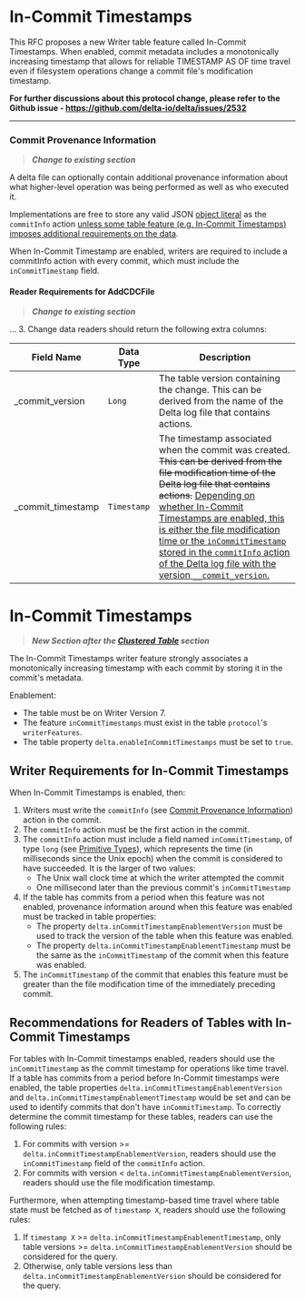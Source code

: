 # In-Commit Timestamps

This RFC proposes a new Writer table feature called In-Commit Timestamps. When enabled, commit metadata includes a monotonically increasing timestamp that allows for reliable TIMESTAMP AS OF time travel even if filesystem operations change a commit file's modification timestamp.

**For further discussions about this protocol change, please refer to the Github issue - https://github.com/delta-io/delta/issues/2532**

--------


### Commit Provenance Information
> ***Change to existing section***

A delta file can optionally contain additional provenance information about what higher-level operation was being performed as well as who executed it.

Implementations are free to store any valid JSON [object literal](https://www.w3schools.com/js/js_json_objects.asp) as the `commitInfo` action <ins>unless some table feature (e.g. [In-Commit Timestamps](#in-commit-timestamps)) imposes additional requirements on the data</ins>.

When In-Commit Timestamp are enabled, writers are required to include a commitInfo action with every commit, which must include the `inCommitTimestamp` field.

#### Reader Requirements for AddCDCFile
> ***Change to existing section***

...
3. Change data readers should return the following extra columns:

Field Name | Data Type | Description
-|-|-
_commit_version|`Long`| The table version containing the change. This can be derived from the name of the Delta log file that contains actions.
_commit_timestamp|`Timestamp`| The timestamp associated when the commit was created. ~~This can be derived from the file modification time of the Delta log file that contains actions.~~ <ins> Depending on whether [In-Commit Timestamps](#in-commit-timestamps) are enabled, this is either the file modification time or the `inCommitTimestamp` stored in the `commitInfo` action of the Delta log file with the version `__commit_version`.</ins>

# In-Commit Timestamps
> ***New Section after the [Clustered Table](#clustered-table) section***

The In-Commit Timestamps writer feature strongly associates a monotonically increasing timestamp with each commit by storing it in the commit's metadata.

Enablement:
- The table must be on Writer Version 7.
- The feature `inCommitTimestamps` must exist in the table `protocol`'s `writerFeatures`.
- The table property `delta.enableInCommitTimestamps` must be set to `true`.

## Writer Requirements for In-Commit Timestamps

When In-Commit Timestamps is enabled, then:
1. Writers must write the `commitInfo` (see [Commit Provenance Information](#commit-provenance-information)) action in the commit.
2. The `commitInfo` action must be the first action in the commit.
3. The `commitInfo` action must include a field named `inCommitTimestamp`, of type `long` (see [Primitive Types](#primitive-types)), which represents the time (in milliseconds since the Unix epoch) when the commit is considered to have succeeded. It is the larger of two values:
   - The Unix wall clock time at which the writer attempted the commit
   - One millisecond later than the previous commit's `inCommitTimestamp`
4. If the table has commits from a period when this feature was not enabled, provenance information around when this feature was enabled must be tracked in table properties:
   - The property `delta.inCommitTimestampEnablementVersion` must be used to track the version of the table when this feature was enabled.
   - The property `delta.inCommitTimestampEnablementTimestamp` must be the same as the `inCommitTimestamp` of the commit when this feature was enabled.
5. The `inCommitTimestamp` of the commit that enables this feature must be greater than the file modification time of the immediately preceding commit.

## Recommendations for Readers of Tables with In-Commit Timestamps

For tables with In-Commit timestamps enabled, readers should use the `inCommitTimestamp` as the commit timestamp for operations like time travel.
If a table has commits from a period before In-Commit timestamps were enabled, the table properties `delta.inCommitTimestampEnablementVersion` and `delta.inCommitTimestampEnablementTimestamp` would be set and can be used to identify commits that don't have `inCommitTimestamp`.
To correctly determine the commit timestamp for these tables, readers can use the following rules:
1. For commits with version >= `delta.inCommitTimestampEnablementVersion`, readers should use the `inCommitTimestamp` field of the `commitInfo` action.
2. For commits with version < `delta.inCommitTimestampEnablementVersion`, readers should use the file modification timestamp.

Furthermore, when attempting timestamp-based time travel where table state must be fetched as of `timestamp X`, readers should use the following rules:
1. If `timestamp X` >= `delta.inCommitTimestampEnablementTimestamp`, only table versions >= `delta.inCommitTimestampEnablementVersion` should be considered for the query.
2. Otherwise, only table versions less than `delta.inCommitTimestampEnablementVersion` should be considered for the query.
